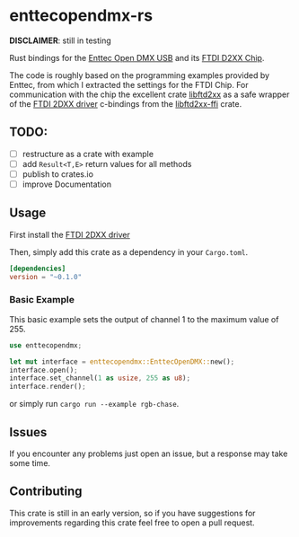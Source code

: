 # enttecopendmx-rs

**DISCLAIMER**: still in testing

Rust bindings for the [Enttec Open DMX USB](https://www.enttec.com/product/lighting-communication-protocols/dmx512/open-dmx-usb/) and its [FTDI D2XX Chip](https://ftdichip.com/product-category/products/ic/).

The code is roughly based on the programming examples provided by Enttec, from which I extracted the settings for the FTDI Chip. For communication with the chip the excellent crate [libftd2xx](https://crates.io/crates/libftd2xx) as a safe wrapper of the [FTDI 2DXX driver](https://ftdichip.com/drivers/d2xx-drivers/) c-bindings from the [libftd2xx-ffi](https://crates.io/crates/libftd2xx-ffi) crate.


## TODO:

- [ ] restructure as a crate with example
- [ ] add ` Result<T,E> ` return values for all methods
- [ ] publish to crates.io 
- [ ] improve Documentation

## Usage


First install the [FTDI 2DXX driver](https://ftdichip.com/drivers/d2xx-drivers/)

Then, simply add this crate as a dependency in your `Cargo.toml`.

```toml
[dependencies]
version = "~0.1.0"
``` 
### Basic Example

This basic example sets the output of channel 1 to the maximum value of 255.

```rust
use enttecopendmx;

let mut interface = enttecopendmx::EnttecOpenDMX::new();
interface.open();
interface.set_channel(1 as usize, 255 as u8);
interface.render();
```
or simply run `cargo run --example rgb-chase`.

## Issues

If you encounter any problems just open an issue, but a response may take some time.

## Contributing

This crate is still in an early version, so if you have suggestions for improvements regarding this crate feel free to open a pull request.